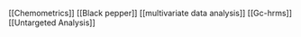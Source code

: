 [[Chemometrics]]
[[Black pepper]]
[[multivariate data analysis]]
[[Gc-hrms]]
[[Untargeted Analysis]]
